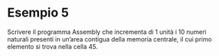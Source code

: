 # Esempio 5

Scrivere il programma Assembly che incrementa di 1 unità i 10 numeri naturali presenti in un’area contigua della memoria centrale, il cui primo elemento si trova nella cella 45.
